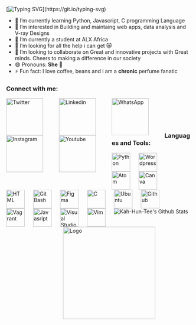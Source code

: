 [![Typing SVG](https://readme-typing-svg.demolab.com?font=Fira+Code&size=50&duration=5010&pause=1010&color=F7F7F7&center=true&vCenter=true&width=1000&height=100&lines=Hola!!!;Mi+nombre+es+marr%C3%B3n+terciopelo;My+name+is+Velvet%3A%3ABrown;Nice+to+know+you!)](https://git.io/typing-svg)

- 🔭 I’m currently learning Python, Javascript, C programming Language
- 👀 I’m interested in Building and maintaing web apps, data analysis and V-ray Designs
- 🌱 I’m currently a student at ALX Africa
- 🤔 I’m looking for all the help i can get 😿
- 💞️ I’m looking to collaborate on Great and innovative projects with Great minds. Cheers to making a difference in our society
- 😄 Pronouns: **She** 💃
- ⚡ Fun fact: I love coffee, beans and i am a **chronic** perfume fanatic






### Connect with me:

[<img align="left" alt="Twitter" width="100px" src="https://user-images.githubusercontent.com/114444517/199126082-02a62cff-efed-4f95-b4f4-caf6caa85889.svg" style="padding-right:40px;" />](https://twitter.com/BountyKahuntee)
[<img align="left" alt="Linkedin" width="100px" src="https://user-images.githubusercontent.com/114444517/199126391-daf343f7-f476-4369-9cc9-6c2981b1b0ab.svg" style="padding-right:40px;" />](https://www.linkedin.com/in/onayemi555)
[<img align="left" alt="WhatsApp" width="100px" src="https://user-images.githubusercontent.com/114444517/199125409-abe95d6f-d60e-4060-aa51-a68df8cbee81.svg" style="padding-right:40px;" />](https://wa.me/message/QR5YXQNWRRIAJ1)
[<img align="left" alt="Instagram" width="100px" src="https://user-images.githubusercontent.com/114444517/199126863-a572f84c-64c8-45cb-9147-c5319109ca35.svg" style="padding-right:40px;" />](https://www.instagram.com/the_velvet_brown)
[<img align="left" alt="Youtube" width="100px" src="https://user-images.githubusercontent.com/114444517/199482502-113f1e29-bf68-455a-a9fc-682aa756eee3.svg" style="padding-right:40px;" />](youtube.com/@Kah-Hun-Tee)



<br />
<br />
<br />
<br />





### Languages and Tools:

<img align="left" alt="Python" width="50px" src="https://cdn.jsdelivr.net/gh/devicons/devicon/icons/python/python-original.svg" style="padding-right:20px;" />
<img align="left" alt="Wordpress" width="50px" src="https://cdn.jsdelivr.net/gh/devicons/devicon/icons/wordpress/wordpress-plain.svg" style="padding-right:20px;" />
<img align="left" alt="Atom" width="50px" src="https://cdn.jsdelivr.net/gh/devicons/devicon/icons/atom/atom-original.svg" style="padding-right:20px;" />
<img align="left" alt="Canva" width="50px" src="https://cdn.jsdelivr.net/gh/devicons/devicon/icons/canva/canva-original.svg" style="padding-right:20px;" />
<img align="left" alt="HTML" width="50px" src="https://cdn.jsdelivr.net/gh/devicons/devicon/icons/html5/html5-original.svg" style="padding-right:20px;" />
<img align="left" alt="Git Bash" width="50px" src="https://cdn.jsdelivr.net/gh/devicons/devicon/icons/git/git-plain.svg" style="padding-right:20px;" />
<img align="left" alt="Figma" width="50px" src="https://cdn.jsdelivr.net/gh/devicons/devicon/icons/figma/figma-original.svg" style="padding-right:20px;" />
<img align="left" alt="C" width="50px" src="https://cdn.jsdelivr.net/gh/devicons/devicon/icons/c/c-original.svg" style="padding-right:20px;" />
<img align="left" alt="Ubuntu" width="50px" src="https://cdn.jsdelivr.net/gh/devicons/devicon/icons/ubuntu/ubuntu-plain.svg" style="padding-right:20px;" />
<img align="left" alt="Github" width="50px" src="https://user-images.githubusercontent.com/3369400/139447912-e0f43f33-6d9f-45f8-be46-2df5bbc91289.png" style="padding-right:20px;" />
<img align="left" alt="Vagrant" width="50px" src="https://cdn.jsdelivr.net/gh/devicons/devicon/icons/vagrant/vagrant-original.svg" style="padding-right:20px;" />
<img align="left" alt="Javasript" width="50px" src="https://cdn.jsdelivr.net/gh/devicons/devicon/icons/javascript/javascript-original.svg" style="padding-right:20px;" />
<img align="left" alt="Visual Studio Code" width="50px" src="https://cdn.jsdelivr.net/gh/devicons/devicon/icons/vscode/vscode-original.svg" style="padding-right:20px;" />
<img align="left" alt="Vim" width="50px" src="https://cdn.jsdelivr.net/gh/devicons/devicon/icons/vim/vim-original.svg" style="padding-right:20px;" />



<br />
<br />
<br />
<br />


<img align="left" alt="Kah-Hun-Tee's Github Stats" src="https://github-readme-stats.vercel.app/api?username=Kah-Hun-Tee&show_icons=true&hide_borders=true" />



<br />
<br />
<br />
<br />
<br />
<br />



















<img align="right" alt="Logo" width="250px" src="https://user-images.githubusercontent.com/114444517/198271325-e34594a3-c65c-46a4-a842-cb98a9b56f43.png" style="padding-right:100px;" />
